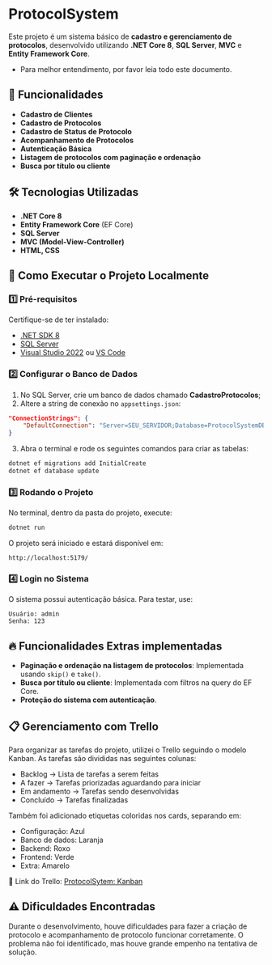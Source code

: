 # ProtocolSystem

Este projeto é um sistema básico de **cadastro e gerenciamento de protocolos**, desenvolvido utilizando **.NET Core 8**, **SQL Server**, **MVC** e **Entity Framework Core**.

- Para melhor entendimento, por favor leia todo este documento.

## 📌 Funcionalidades
- **Cadastro de Clientes**
- **Cadastro de Protocolos**
- **Cadastro de Status de Protocolo**
- **Acompanhamento de Protocolos**
- **Autenticação Básica**
- **Listagem de protocolos com paginação e ordenação**
- **Busca por título ou cliente**

## 🛠️ Tecnologias Utilizadas
- **.NET Core 8**
- **Entity Framework Core** (EF Core)
- **SQL Server**
- **MVC (Model-View-Controller)**
- **HTML, CSS**

## 🚀 Como Executar o Projeto Localmente

### 1️⃣ **Pré-requisitos**
Certifique-se de ter instalado:
- [.NET SDK 8](https://dotnet.microsoft.com/en-us/download/dotnet/8.0)
- [SQL Server](https://www.microsoft.com/pt-br/sql-server/sql-server-downloads)
- [Visual Studio 2022](https://visualstudio.microsoft.com/) ou [VS Code](https://code.visualstudio.com/)

### 2️⃣ **Configurar o Banco de Dados**
1. No SQL Server, crie um banco de dados chamado **CadastroProtocolos**;
2. Altere a string de conexão no `appsettings.json`:

```json
"ConnectionStrings": {
    "DefaultConnection": "Server=SEU_SERVIDOR;Database=ProtocolSystemDB;Trusted_Connection=True;MultipleActiveResultSets=true"
}
```

3. Abra o terminal e rode os seguintes comandos para criar as tabelas:

```sh
dotnet ef migrations add InitialCreate
dotnet ef database update
```

### 3️⃣ **Rodando o Projeto**
No terminal, dentro da pasta do projeto, execute:
```sh
dotnet run
```
O projeto será iniciado e estará disponível em:
```
http://localhost:5179/
```

### 4️⃣ **Login no Sistema**
O sistema possui autenticação básica. Para testar, use:
```
Usuário: admin
Senha: 123
```

## 🔥 Funcionalidades Extras implementadas
- **Paginação e ordenação na listagem de protocolos**: Implementada usando `skip()` e `take()`.
- **Busca por título ou cliente**: Implementada com filtros na query do EF Core.
- **Proteção do sistema com autenticação**.

## 📋 Gerenciamento com Trello

Para organizar as tarefas do projeto, utilizei o Trello seguindo o modelo Kanban. As tarefas são divididas nas seguintes colunas:

- Backlog → Lista de tarefas a serem feitas
- A fazer → Tarefas priorizadas aguardando para iniciar
- Em andamento → Tarefas sendo desenvolvidas
- Concluído → Tarefas finalizadas

Também foi adicionado etiquetas coloridas nos cards, separando em:
- Configuração: Azul
- Banco de dados: Laranja
- Backend: Roxo
- Frontend: Verde
- Extra: Amarelo

🔗 Link do Trello: [ProtocolSytem: Kanban](https://trello.com/invite/b/67af52d5ad7a821c233a5bca/ATTI398aa1be5e7330720fae43806322c4329BA3A313/kanban-protocolsystem)

## ⚠️ Dificuldades Encontradas
Durante o desenvolvimento, houve dificuldades para fazer a criação de protocolo e acompanhamento de protocolo funcionar corretamente. O problema não foi identificado, mas houve grande empenho na tentativa de solução.



